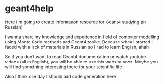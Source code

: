 # geant4help
Here i'm going to create information resource for Geant4 studying (in Russian)

I wanna share my knowledge and experience in field of computer modelling using Monte Carlo methods and Geant4 toolkit.
Because when I started I faced with a lack of materials in Russian so I had to learn English, ahah

So if you don't want to read Geant4 documentation or watch youtube videos (all in English), you will be able to use this website soon.
Meybe you will find something interesting there for your scientific life

Also I think one day I should add code generation here
